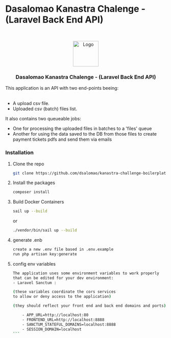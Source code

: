 # Dasalomao Kanastra Chalenge - (Laravel Back End API)

<!-- PROJECT -->
<br />
<p align="center">

  <img src="https://avatars.githubusercontent.com/u/96804932?s=200&v=4" alt="Logo" width="80" height="80">

  <h3 align="center">Dasalomao Kanastra Chalenge - (Laravel Back End API)</h3>
<br\>
<br\>
<br\>
  <p>
     This application is an API with two end-points beeing:
    <br />
    <br />
  </p>
    <ul>
        <li>A upload csv file.</li>
        <li>Uploaded csv (batch) files list.</li>
    </ul>
    <p>
        It also contains two queueable jobs:
    </p>
    <ul>
        <li>One for processing the uploaded files in batches to a 'files' queue</li>
        <li>Another for using the data saved to the DB from those files to create payment tickets pdfs and send them via emails</li>
    </ul>
</p>

### Installation

1.  Clone the repo
    ```sh
    git clone https://github.com/dsalomao/kanastra-challenge-boilerplate-api.git
    ```
2.  Install the packages

    ```sh
    composer install
    ```

3.  Build Docker Containers

    ```sh
    sail up --build
    ```

    or

    ```sh
    ./vendor/bin/sail up --build
    ```

4.  generate .enb

    ```sh
    create a new .env file based in .env.example
    run php artisan key:generate
    ```

5.  config env variables

    ```sh
    The application uses some environment variables to work properly
    that can be edited for your dev environment:
    - Laravel Sanctum :
    ```

    ```sh
    (these variables coordinate the cors services
    to allow or deny access to the application)
    ```

    ```sh
    (they should reflect your front end and back end domains and ports)
    ```

    ````sh
        - APP_URL=http://localhost:80
        - FRONTEND_URL=http://localhost:8888
        - SANCTUM_STATEFUL_DOMAINS=localhost:8888
        - SESSION_DOMAIN=localhost
    ```
    ````

